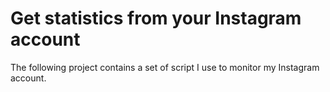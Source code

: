 # Get statistics from your Instagram account

The following project contains a set of script I use to monitor my Instagram account.
